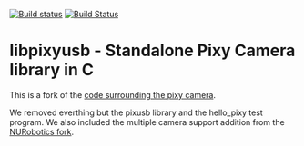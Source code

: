[![Build status](https://ci.appveyor.com/api/projects/status/ptsh7jmy2dbhthpx?svg=true)](https://ci.appveyor.com/project/lsesterhenn/libpixyusb)
[![Build Status](https://travis-ci.org/InSilicoBrainSciences/libpixyusb.svg?branch=master)](https://travis-ci.org/InSilicoBrainSciences/libpixyusb)

# libpixyusb - Standalone Pixy Camera library in C

This is a fork of the [code surrounding the pixy camera](https://github.com/charmedlabs/pixy).

We removed everthing but the pixusb library and the hello_pixy test program. We also included the multiple camera support addition from the [NURobotics fork](https://github.com/NURobotics/pixy).



